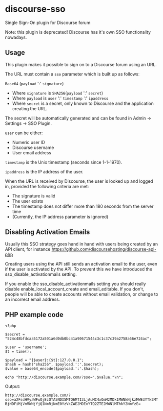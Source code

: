 discourse-sso
=============

Single Sign-On plugin for Discourse forum

Note: this plugin is deprecated! Discourse has it's own SSO functionality nowadays.

Usage
-----

This plugin makes it possible to sign on to a Discourse forum using an URL.

The URL must contain a `sso` parameter which is built up as follows:

`Base64` (`payload` ':' `signature`)

* Where `signature` is `SHA256`(`payload` ':' `secret`)
* Where `payload` is `user` ':' `timestamp` ':' `ipaddress`
* Where `secret` is a secret, only known to Discourse and the application creating the URL.

The secret will be automatically generated and can be found in Admin -> Settings -> SSO Plugin.

`user` can be either:
* Numeric user ID
* Discourse username
* User email address

`timestamp` is the Unix timestamp (seconds since 1-1-1970).

`ipaddress` is the IP address of the user.

When the URL is received by Discourse, the user is looked up and logged in, provided the following criteria are met:
* The signature is valid
* The user exists
* The timestamp does not differ more than 180 seconds from the server time
* (Currently, the IP address parameter is ignored)

Disabling Activation Emails
---------------------------

Usually this SSO strategy goes hand in hand with users being created by an API client, for instance 
https://github.com/discoursehosting/discourse-api-php

Creating users using the API still sends an activation email to the user, even if the user is activated by the API.
To prevent this we have introduced the sso_disable_activationmails setting.

If you enable the sso_disable_activationmails setting you should really disable enable_local_account_create 
and email_editable. If you don't, people will be able to create accounts without email validation, or change to an incorrect email address.


PHP example code
----------------

    <?php
    
    $secret = "524c48bfdcaa5172a501a6d0db0bc41a90671544c3c1c37c39a2758a66e724ac";
    
    $user = 'username';
    $t = time();
     
    $payload = "{$user}:{$t}:127.0.0.1";
    $hash = hash("sha256", $payload.':'.$secret);
    $value = base64_encode($payload.':'.$hash);
    
    echo "http://discourse.example.com/?sso=".$value."\n";

Output:

`http://discourse.example.com/?sso=a2FsdHVyaWFuOjEzOTA5NDI5MTQ6MTI3LjAuMC4xOmM2MDk1MWNkNjkzMWE3YTk2MTBjNDFiMjVmMWNjYjQ1NmRjNmE0YzVkZWE2MDExYTQ2ZTE2MWNlMThkY2NmYzE=`

